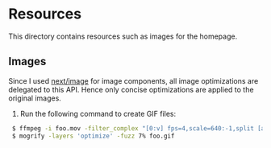 Resources
==============================

This directory contains resources such as images for the homepage.

Images
------------

Since I used [next/image](https://nextjs.org/docs/api-reference/next/image) for image components, all
image optimizations are delegated to this API. Hence only concise optimizations are applied to the original
images.

1. Run the following command to create GIF files:

```bash
 $ ffmpeg -i foo.mov -filter_complex "[0:v] fps=4,scale=640:-1,split [a][b];[a] palettegen [p];[b][p] paletteuse=dither=none" foo.gif
 $ mogrify -layers 'optimize' -fuzz 7% foo.gif
```
